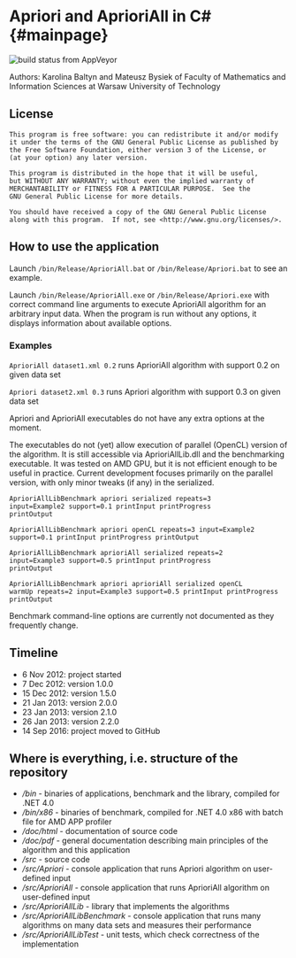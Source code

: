 Apriori and AprioriAll in C# {#mainpage}
============================

![build status from AppVeyor](https://ci.appveyor.com/api/projects/status/github/mbdevpl/apriorialllib?svg=true)

Authors: Karolina Baltyn and Mateusz Bysiek
of Faculty of Mathematics and Information Sciences
at Warsaw University of Technology


## License

	This program is free software: you can redistribute it and/or modify
	it under the terms of the GNU General Public License as published by
	the Free Software Foundation, either version 3 of the License, or
	(at your option) any later version.

	This program is distributed in the hope that it will be useful,
	but WITHOUT ANY WARRANTY; without even the implied warranty of
	MERCHANTABILITY or FITNESS FOR A PARTICULAR PURPOSE.  See the
	GNU General Public License for more details.

	You should have received a copy of the GNU General Public License
	along with this program.  If not, see <http://www.gnu.org/licenses/>.


## How to use the application

Launch <code>/bin/Release/AprioriAll.bat</code> 
or <code>/bin/Release/Apriori.bat</code>
to see an example.

Launch <code>/bin/Release/AprioriAll.exe</code> 
or <code>/bin/Release/Apriori.exe</code>
with correct command line arguments to execute AprioriAll algorithm 
for an arbitrary input data. When the program is run without any options,
it displays information about available options.


### Examples

<code>AprioriAll dataset1.xml 0.2</code> runs AprioriAll algorithm with 
support 0.2 on given data set

<code>Apriori dataset2.xml 0.3</code> runs Apriori algorithm with support 
0.3 on given data set

Apriori and AprioriAll executables do not have any extra options at the moment.

The executables do not (yet) allow execution of parallel (OpenCL) version of the 
algorithm. It is still accessible via AprioriAllLib.dll and the benchmarking 
executable. It was tested on AMD GPU, but it is not efficient enough to be useful 
in practice. Current development focuses primarily on the parallel version, with 
only minor tweaks (if any) in the serialized.

<code>AprioriAllLibBenchmark apriori serialized repeats=3 input=Example2 support=0.1
printInput printProgress printOutput</code>

<code>AprioriAllLibBenchmark apriori openCL repeats=3 input=Example2 support=0.1
printInput printProgress printOutput</code>

<code>AprioriAllLibBenchmark aprioriAll serialized repeats=2 input=Example3 support=0.5
printInput printProgress printOutput</code>

<code>AprioriAllLibBenchmark apriori aprioriAll serialized openCL 
warmUp repeats=2 input=Example3 support=0.5
printInput printProgress printOutput</code>

Benchmark command-line options are currently not documented as they frequently 
change.


## Timeline

* 6 Nov 2012: project started
* 7 Dec 2012: version 1.0.0
* 15 Dec 2012: version 1.5.0
* 21 Jan 2013: version 2.0.0
* 23 Jan 2013: version 2.1.0
* 26 Jan 2013: version 2.2.0
* 14 Sep 2016: project moved to GitHub


## Where is everything, i.e. structure of the repository

* */bin* - binaries of applications, benchmark and the library, compiled for .NET 4.0
* */bin/x86* - binaries of benchmark, compiled for .NET 4.0 x86 with batch file for AMD APP profiler
* */doc/html* - documentation of source code
* */doc/pdf* - general documentation describing main principles of the algorithm and this application
* */src* - source code
* */src/Apriori* - console application that runs Apriori algorithm on user-defined input
* */src/AprioriAll* - console application that runs AprioriAll algorithm on user-defined input
* */src/AprioriAllLib* - library that implements the algorithms
* */src/AprioriAllLibBenchmark* - console application that runs many algorithms on many data sets and measures their performance
* */src/AprioriAllLibTest* - unit tests, which check correctness of the implementation
